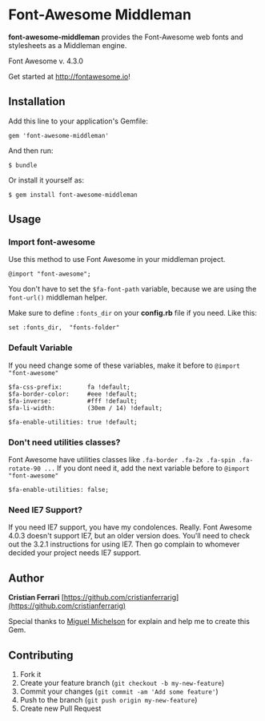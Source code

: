 # Font-Awesome Middleman
**font-awesome-middleman** provides the Font-Awesome web fonts and stylesheets as a Middleman engine.

Font Awesome v. 4.3.0

Get started at http://fontawesome.io!


## Installation

Add this line to your application's Gemfile:

    gem 'font-awesome-middleman'

And then run:

    $ bundle

Or install it yourself as:

    $ gem install font-awesome-middleman



## Usage

### Import font-awesome
Use this method to use Font Awesome in your middleman project.

    @import "font-awesome";

You don't have to set the `$fa-font-path` variable, because we are using the `font-url()` middleman helper.

Make sure to define `:fonts_dir` on your **config.rb** file if you need. Like this:

    set :fonts_dir,  "fonts-folder"



### Default Variable
If you need change some of these variables, make it before to `@import "font-awesome"`

    $fa-css-prefix:       fa !default;
    $fa-border-color:     #eee !default;
    $fa-inverse:          #fff !default;
    $fa-li-width:         (30em / 14) !default;

    $fa-enable-utilities: true !default;



### Don't need utilities classes?
Font Awesome have utilities classes like `.fa-border .fa-2x .fa-spin .fa-rotate-90 ...`
If you dont need it, add the next variable before to `@import "font-awesome"`

    $fa-enable-utilities: false;



### Need IE7 Support?
If you need IE7 support, you have my condolences. Really. Font Awesome 4.0.3 doesn't support IE7, but an older version does. You'll need to check out the 3.2.1 instructions for using IE7. Then go complain to whomever decided your project needs IE7 support.



## Author

**Cristian Ferrari**
[https://github.com/cristianferrarig](https://github.com/cristianferrarig)

Special thanks to [Miguel Michelson](https://github.com/cristianferrarig) for explain and help me to create this Gem.



## Contributing

1. Fork it
2. Create your feature branch (`git checkout -b my-new-feature`)
3. Commit your changes (`git commit -am 'Add some feature'`)
4. Push to the branch (`git push origin my-new-feature`)
5. Create new Pull Request
